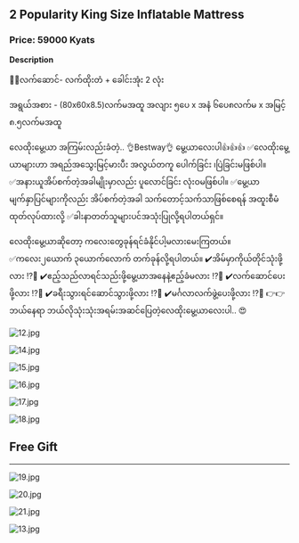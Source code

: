 ## 2 Popularity King Size Inflatable Mattress

### Price: 59000 Kyats

**Description**

🎁🎁လက်ဆောင်- လက်ထိုးတံ + ခေါင်းအုံး 2 လုံး

အရွယ်အစား - (80x60x8.5)လက်မအထူ
အလျား ၅ပေ x အနံ ၆ပေ၈လက်မ x အမြင့် ၈.၅လက်မအထူ

လေထိုးမွေ့ယာ အကြမ်းလည်းခံတဲ့.. 👌Bestway👌 မွေ့ယာလေးပါ👍👍👍
✅လေထိုးမွေ့ယာများဟာ အရည်အသွေးမြင့်မားပီး အလွယ်တကူ ပေါက်ခြင်း ၊ပြဲခြင်းမဖြစ်ပါ။
✅အနားယူအိပ်စက်တဲ့အခါမျိုးမှာလည်း ပူလောင်ခြင်း လုံးဝမဖြစ်ပါ။
✅မွေ့ယာမျက်နှာပြင်များကိုလည်း အိပ်စက်တဲ့အခါ သက်တောင့်သက်သာဖြစ်စေရန် အထူးစီမံထုတ်လုပ်ထားလို့
✅ခါးနာတတ်သူများပင်အသုံးပြုလို့ရပါတယ်ရှင်။

လေထိုးမွေ့ယာဆိုတော့ ကလေးတွေခုန်ရင်ခံနိုင်ပါ့မလားမေးကြတယ်။
✅ကလေး၂ယောက် ၃ယောက်လောက် တက်ခုန်လို့ရပါတယ်။
✔️အိမ်မှာကိုယ်တိုင်သုံးဖို့လား ⁉🤔
✔️ဧည့်သည်လာရင်သည်းဖို့မွေ့ယာအနေနဲ့ဧည့်ခံမလား ⁉🤔
✔️လက်ဆောင်ပေးဖို့လား ⁉🤔
✔️ခရီးသွားရင်ဆောင်သွားဖို့လား ⁉🤔
✔️မင်္ဂလာလက်ဖွဲ့ပေးဖို့လား ⁉🤔
👉👉ဘယ်နေရာ ဘယ်လိုသုံးသုံးအရမ်းအဆင်ပြေတဲ့လေထိုးမွေ့ယာလေးပါ.. 😍

![12.jpg](../images/12.jpg)

![14.jpg](../images/14.jpg)

![15.jpg](../images/15.jpg)

![16.jpg](../images/16.jpg)

![17.jpg](../images/17.jpg)

![18.jpg](../images/18.jpg)



## Free Gift

---




![19.jpg](../images/19.jpg)

![20.jpg](../images/20.jpg)

![21.jpg](../images/21.jpg)

![13.jpg](../images/13.jpg)
